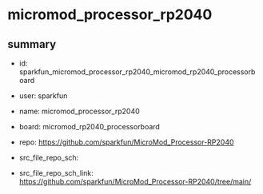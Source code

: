# micromod_processor_rp2040
 
## summary 
* id: sparkfun_micromod_processor_rp2040_micromod_rp2040_processorboard
* user: sparkfun
* name: micromod_processor_rp2040
* board: micromod_rp2040_processorboard
* repo: https://github.com/sparkfun/MicroMod_Processor-RP2040



* src_file_repo_sch: 
* src_file_repo_sch_link: https://github.com/sparkfun/MicroMod_Processor-RP2040/tree/main/






